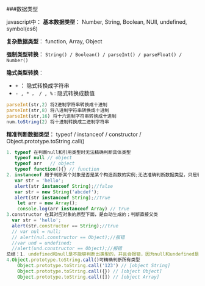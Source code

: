 ###数据类型

javascript中：
**基本数据类型**：
 Number, String, Boolean, NUll, undefined, symbol(es6)

 **复杂数据类型**：
 function, Array, Object

**强制类型转换**：
`String() / Boolean() / parseInt() / parseFloat() / Number()`

**隐式类型转换**：
+ `+` ： 隐式转换成字符串
+ `- , * ， / , %` : 隐式转换成数值
```javascript
parseInt(str,2) 将2进制字符串转换成十进制
parseInt(str,8) 将八进制字符串转换成十进制
parseInt(str,16) 将十六进制字符串转换成十进制
num.toString(2) 将十进制转换成二进制字符串
```

**精准判断数据类型**：
typeof / instanceof / constructor / Object.prototype.toString.call()
```javascript
1. typeof 在判断null和引用类型时无法精确判断具体类型
   typeof null // object
   typeof arr   // object
   typeof function(){} // function
2. instanceof 用于判断某个对象是否是某个构造函数的实例;无法准确判断数据类型，只是判断对象和构造函数在原型链上是否有关系
   var str = 'hello';    
   alert(str instanceof String);//false   
   var str = new String('abcdef');
   alert(str instanceof String);//true
	let arr = new Array();
	console.log(arr instanceof Array) // true
3.constructor 在其对应对象的原型下面，是自动生成的；判断直接父类
  var str = 'hello';    
  alert(str.constructor == String);//true 
  // var nul = null;   
  // alert(nul.constructor == Object);//报错    
  //var und = undefined;   
  //alert(und.constructor == Object);//报错   
总结：1. undefined和null是不能够判断出类型的，并且会报错，因为null和undefined是无效的对象，其不存在constructor；2.使用constructor是不保险的，因为constructor属性是可以被修改的，会导致检测出的结果不正确
4.Object.prototype.toString.call()可精确判断所有类型
	Object.prototype.toString.call('123') // [object String]
	Object.prototype.toString.call({}) // [object Object]
	Object.prototype.toString.call([]) // [object Array]
```
